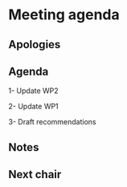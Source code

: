 # Meeting agenda

## Apologies

## Agenda

1- Update WP2

2- Update WP1
  
3- Draft recommendations

## Notes

## Next chair
